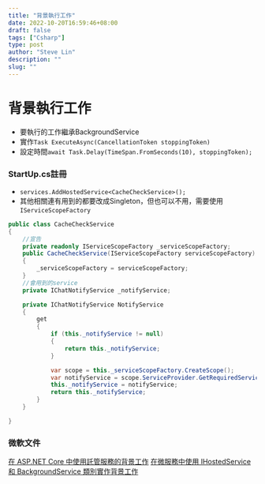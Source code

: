 ```yaml
---
title: "背景執行工作"
date: 2022-10-20T16:59:46+08:00
draft: false
tags: ["Csharp"]
type: post
author: "Steve Lin"
description: ""
slug: ""
---
```


# 背景執行工作
- 要執行的工作繼承BackgroundService
- 實作`Task ExecuteAsync(CancellationToken stoppingToken)`
- 設定時間`await Task.Delay(TimeSpan.FromSeconds(10), stoppingToken);`
### StartUp.cs註冊
- `services.AddHostedService<CacheCheckService>();`
- 其他相關連有用到的都要改成Singleton，但也可以不用，需要使用`IServiceScopeFactory`
```C#
public class CacheCheckService
{
	//宣告
	private readonly IServiceScopeFactory _serviceScopeFactory;
	public CacheCheckService(IServiceScopeFactory serviceScopeFactory)
	{
		_serviceScopeFactory = serviceScopeFactory;
	}
	//會用到的service
	private IChatNotifyService _notifyService;

	private IChatNotifyService NotifyService
	{
		get
		{
			if (this._notifyService != null)
			{
				return this._notifyService;
			}

			var scope = this._serviceScopeFactory.CreateScope();
			var notifyService = scope.ServiceProvider.GetRequiredService<IChatNotifyService>();
			this._notifyService = notifyService;
			return this._notifyService;
		}
	}

}
```

### 微軟文件
[在 ASP.NET Core 中使用託管服務的背景工作](https://docs.microsoft.com/zh-tw/aspnet/core/fundamentals/host/hosted-services?view=aspnetcore-3.1&tabs=visual-studio)
[在微服務中使用 IHostedService 和 BackgroundService 類別實作背景工作](https://docs.microsoft.com/zh-tw/dotnet/architecture/microservices/multi-container-microservice-net-applications/background-tasks-with-ihostedservice)